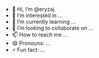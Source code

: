 - 👋 Hi, I’m @eryzaj
- 👀 I’m interested in ...
- 🌱 I’m currently learning ...
- 💞️ I’m looking to collaborate on ...
- 📫 How to reach me ...
- 😄 Pronouns: ...
- ⚡ Fun fact: ... 
<!---fgndr
eryzaj/eryzaj is a ✨ special ✨ repository because its `README.md` (this file) appears on your GitHub profile.
You can click the Preview link to take a look at your changes.
--->
